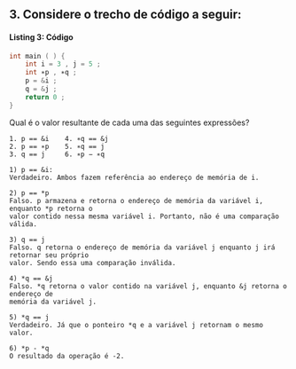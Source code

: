 ## 3. Considere o trecho de código a seguir:

#### Listing 3: Código
```c
int main ( ) {
    int i = 3 , j = 5 ;
    int ∗p , ∗q ;
    p = &i ;
    q = &j ;
    return 0 ;
}
```
Qual é o valor resultante de cada uma das seguintes expressões?
```
1. p == &i    4. ∗q == &j
2. p == ∗p    5. ∗q == j
3. q == j     6. ∗p − ∗q
```
```
1) p == &i:  
Verdadeiro. Ambos fazem referência ao endereço de memória de i. 
``` 
```
2) p == *p  
Falso. p armazena e retorna o endereço de memória da variável i, enquanto *p retorna o
valor contido nessa mesma variável i. Portanto, não é uma comparação válida.
```
```
3) q == j  
Falso. q retorna o endereço de memória da variável j enquanto j irá retornar seu próprio
valor. Sendo essa uma comparação inválida.
```
```
4) *q == &j  
Falso. *q retorna o valor contido na variável j, enquanto &j retorna o endereço de
memória da variável j.
```
```
5) *q == j  
Verdadeiro. Já que o ponteiro *q e a variável j retornam o mesmo valor.
```
```
6) *p - *q  
O resultado da operação é -2.
```
